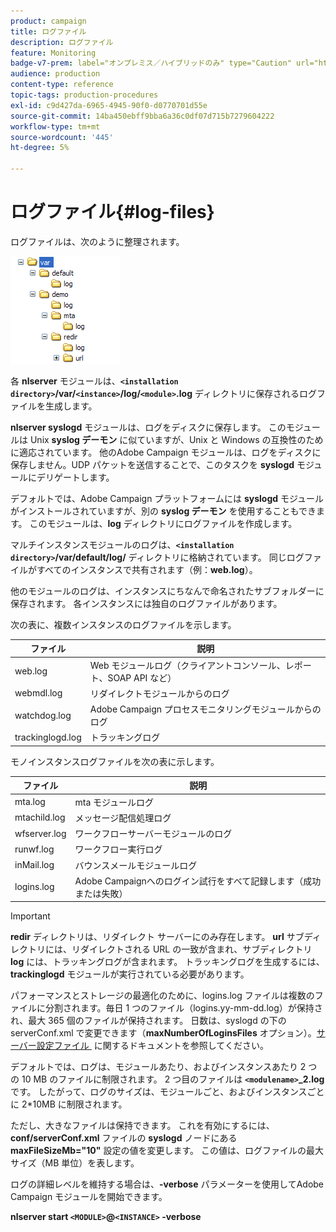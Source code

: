 ```yaml
---
product: campaign
title: ログファイル
description: ログファイル
feature: Monitoring
badge-v7-prem: label="オンプレミス／ハイブリッドのみ" type="Caution" url="https://experienceleague.adobe.com/docs/campaign-classic/using/installing-campaign-classic/architecture-and-hosting-models/hosting-models-lp/hosting-models.html?lang=ja" tooltip="オンプレミスデプロイメントとハイブリッドデプロイメントにのみ適用されます"
audience: production
content-type: reference
topic-tags: production-procedures
exl-id: c9d427da-6965-4945-90f0-d0770701d55e
source-git-commit: 14ba450ebff9bba6a36c0df07d715b7279604222
workflow-type: tm+mt
source-wordcount: '445'
ht-degree: 5%

---
```


# ログファイル{#log-files}



ログファイルは、次のように整理されます。

![](assets/d_ncs_directory.png)

各 **nlserver** モジュールは、**`<installation directory>`/var/`<instance>`/log/`<module>`.log** ディレクトリに保存されるログファイルを生成します。

**nlserver syslogd** モジュールは、ログをディスクに保存します。 このモジュールは Unix **syslog デーモン** に似ていますが、Unix と Windows の互換性のために適応されています。 他のAdobe Campaign モジュールは、ログをディスクに保存しません。UDP パケットを送信することで、このタスクを **syslogd** モジュールにデリゲートします。

デフォルトでは、Adobe Campaign プラットフォームには **syslogd** モジュールがインストールされていますが、別の **syslog デーモン** を使用することもできます。 このモジュールは、**log** ディレクトリにログファイルを作成します。

マルチインスタンスモジュールのログは、**`<installation directory>`/var/default/log/** ディレクトリに格納されています。 同じログファイルがすべてのインスタンスで共有されます（例：**web.log**）。

他のモジュールのログは、インスタンスにちなんで命名されたサブフォルダーに保存されます。 各インスタンスには独自のログファイルがあります。

次の表に、複数インスタンスのログファイルを示します。

| ファイル | 説明 |
|---|---|
| web.log | Web モジュールログ（クライアントコンソール、レポート、SOAP API など） |
| webmdl.log | リダイレクトモジュールからのログ |
| watchdog.log | Adobe Campaign プロセスモニタリングモジュールからのログ |
| trackinglogd.log | トラッキングログ |

モノインスタンスログファイルを次の表に示します。

| ファイル | 説明 |
|---|---|
| mta.log | mta モジュールログ |
| mtachild.log | メッセージ配信処理ログ |
| wfserver.log | ワークフローサーバーモジュールのログ |
| runwf.log | ワークフロー実行ログ |
| inMail.log | バウンスメールモジュールログ |
| logins.log | Adobe Campaignへのログイン試行をすべて記録します（成功または失敗） |

>[!IMPORTANT]
>
>**redir** ディレクトリは、リダイレクト サーバーにのみ存在します。 **url** サブディレクトリには、リダイレクトされる URL の一致が含まれ、サブディレクトリ **log** には、トラッキングログが含まれます。 トラッキングログを生成するには、**trackinglogd** モジュールが実行されている必要があります。

パフォーマンスとストレージの最適化のために、logins.log ファイルは複数のファイルに分割されます。毎日 1 つのファイル（logins.yy-mm-dd.log）が保持され、最大 365 個のファイルが保持されます。 日数は、syslogd の下の serverConf.xml で変更できます（**maxNumberOfLoginsFiles** オプション）。 [&#x200B; サーバー設定ファイル &#x200B;](../../installation/using/the-server-configuration-file.md#syslogd) に関するドキュメントを参照してください。

デフォルトでは、ログは、モジュールあたり、およびインスタンスあたり 2 つの 10 MB のファイルに制限されます。 2 つ目のファイルは **`<modulename>`_2.log** です。 したがって、ログのサイズは、モジュールごと、およびインスタンスごとに 2&#42;10MB に制限されます。

ただし、大きなファイルは保持できます。 これを有効にするには、**conf/serverConf.xml** ファイルの **syslogd** ノードにある **maxFileSizeMb=&quot;10&quot;** 設定の値を変更します。 この値は、ログファイルの最大サイズ（MB 単位）を表します。

ログの詳細レベルを維持する場合は、**-verbose** パラメーターを使用してAdobe Campaign モジュールを開始できます。

**nlserver start `<MODULE>`@`<INSTANCE>` -verbose**

